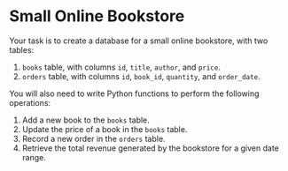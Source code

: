 # Small Online Bookstore

Your task is to create a database for a small online bookstore, with two tables:

1. `books` table, with columns `id`, `title`, `author`, and `price`.
2. `orders` table, with columns `id`, `book_id`, `quantity`, and `order_date`.

You will also need to write Python functions to perform the following operations:

1. Add a new book to the `books` table.
2. Update the price of a book in the `books` table.
3. Record a new order in the `orders` table.
4. Retrieve the total revenue generated by the bookstore for a given date range.
